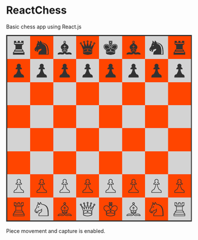 # ReactChess
  
Basic chess app using React.js  
  
  
  
![GitHub Logo](public/images/chess.png)  
  
  
Piece movement and capture is enabled.
